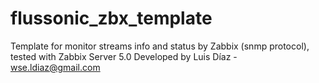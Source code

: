 # flussonic_zbx_template
Template for monitor streams info and status by Zabbix (snmp protocol), tested with Zabbix Server 5.0
Developed by Luis Díaz - wse.ldiaz@gmail.com 
